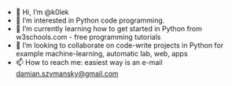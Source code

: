 - 👋 Hi, I’m @k0lek
- 👀 I’m interested in Python code programming.
- 🌱 I’m currently learning how to get started in Python from w3schools.com - free programming tutorials
- 💞️ I’m looking to collaborate on code-write projects in Python for example machine-learning, automatic lab, web, apps
- 📫 How to reach me: easiest way is an e-mail damian.szymansky@gmail.com

<!---
k0lek/k0lek is a ✨ special ✨ repository because its `README.md` (this file) appears on your GitHub profile.
You can click the Preview link to take a look at your changes.
--->
